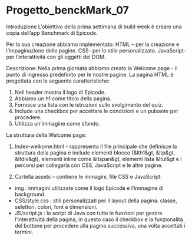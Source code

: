 # Progetto_benckMark_07

Introduzione
L’obiettivo della prima settimana di build week è creare una copia dell’app Benchmark di Epicode.

Per la sua creazione abbiamo implementato:
HTML – per la creazione e l’impaginazione delle pagine.
CSS- per lo stile personalizzato.
JavaScript-per l’interattività con gli oggetti del DOM.

Descrizione:
Nella prima giornata abbiamo creato la Welcome page - il punto di ingresso predefinito per le nostre pagine. 
La pagina HTML è progettata con le seguente caratteristiche:
1.	Nell header mostra il logo di Epicode.
2.	Abbiamo un h1 come titolo della pagina.
3.	Fornisce una lista con le istruzioni sullo svolgimento del quiz.
4.	Include una checkbox per accettare le condizioni e un pulsante per procedere.
5.	Utilizza un’immagine come sfondo.

La struttura della Welcome page:

1.	Index-welkome.html - rappresenta il file principale che definisce la struttura della pagina e include elementi blocco (&lth1&gt, &ltp&gt, &ltdiv&gt), elementi inline come &ltspan&gt, elementi lista &ltul&gt e i percorsi per collegarla con CSS, JavaScript e le altre pagine.

2.	Cartella assets – contiene le immagini, file CSS e JavaScript:
-	img : immagini utilizzate come il logo Epicode e l’immagine di background.
-	CSS/style.css  : stili personalizzati per il layout della pagina: classe, selettori, colori, font e dimensioni.
-	JS/script.js : lo script di Java con tutte le funzioni per gestire l’interattività della pagina, in questo caso il checkbox e la funzionalità del bottone per procedere alla pagina successiva, una volta accettati i termini.
